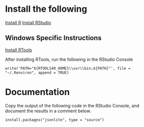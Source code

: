 # Install the following

[Install R](https://cran.r-project.org/) [Install
RStudio](https://www.rstudio.com/products/rstudio/download/)

## Windows Specific Instructions

[Install RTools](https://cran.r-project.org/bin/windows/Rtools/)

After installing RTools, run the following in the RStudio Console

    write('PATH="${RTOOLS40_HOME}\\usr\\bin;${PATH}"', file = "~/.Renviron", append = TRUE)

# Documentation

Copy the output of the following code in the RStudio Console, and
document the results in a comment below.

    install.packages("jsonlite", type = "source")
